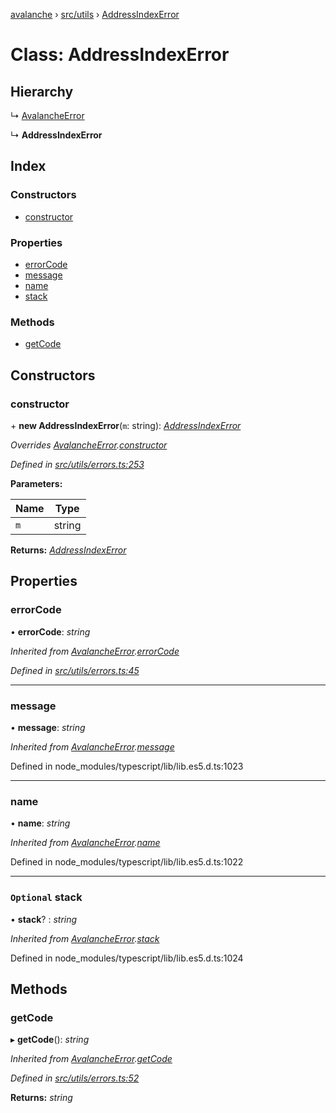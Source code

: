 [avalanche](../README.md) › [src/utils](../modules/src_utils.md) › [AddressIndexError](src_utils.addressindexerror.md)

# Class: AddressIndexError

## Hierarchy

  ↳ [AvalancheError](src_utils.avalancheerror.md)

  ↳ **AddressIndexError**

## Index

### Constructors

* [constructor](src_utils.addressindexerror.md#constructor)

### Properties

* [errorCode](src_utils.addressindexerror.md#errorcode)
* [message](src_utils.addressindexerror.md#message)
* [name](src_utils.addressindexerror.md#name)
* [stack](src_utils.addressindexerror.md#optional-stack)

### Methods

* [getCode](src_utils.addressindexerror.md#getcode)

## Constructors

###  constructor

\+ **new AddressIndexError**(`m`: string): *[AddressIndexError](src_utils.addressindexerror.md)*

*Overrides [AvalancheError](src_utils.avalancheerror.md).[constructor](src_utils.avalancheerror.md#constructor)*

*Defined in [src/utils/errors.ts:253](https://github.com/ava-labs/avalanchejs/blob/8c220c6/src/utils/errors.ts#L253)*

**Parameters:**

Name | Type |
------ | ------ |
`m` | string |

**Returns:** *[AddressIndexError](src_utils.addressindexerror.md)*

## Properties

###  errorCode

• **errorCode**: *string*

*Inherited from [AvalancheError](src_utils.avalancheerror.md).[errorCode](src_utils.avalancheerror.md#errorcode)*

*Defined in [src/utils/errors.ts:45](https://github.com/ava-labs/avalanchejs/blob/8c220c6/src/utils/errors.ts#L45)*

___

###  message

• **message**: *string*

*Inherited from [AvalancheError](src_utils.avalancheerror.md).[message](src_utils.avalancheerror.md#message)*

Defined in node_modules/typescript/lib/lib.es5.d.ts:1023

___

###  name

• **name**: *string*

*Inherited from [AvalancheError](src_utils.avalancheerror.md).[name](src_utils.avalancheerror.md#name)*

Defined in node_modules/typescript/lib/lib.es5.d.ts:1022

___

### `Optional` stack

• **stack**? : *string*

*Inherited from [AvalancheError](src_utils.avalancheerror.md).[stack](src_utils.avalancheerror.md#optional-stack)*

Defined in node_modules/typescript/lib/lib.es5.d.ts:1024

## Methods

###  getCode

▸ **getCode**(): *string*

*Inherited from [AvalancheError](src_utils.avalancheerror.md).[getCode](src_utils.avalancheerror.md#getcode)*

*Defined in [src/utils/errors.ts:52](https://github.com/ava-labs/avalanchejs/blob/8c220c6/src/utils/errors.ts#L52)*

**Returns:** *string*
